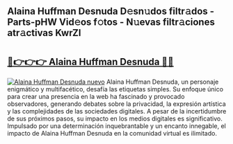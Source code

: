 ## Alaina Huffman Desnuda D𝚎sn𝚞dos filtr𝚊dos - Parts-pHW Vid𝚎os f𝚘tos - N𝚞evas filtr𝚊ciones atr𝚊ctivas KwrZl

# <h2><a href="http://mb4xfh.tromn.icu/?c=Alaina+Huffman+Desnuda">🔗👉👉👉 Alaina Huffman Desnuda 🔗🔗</a></h2>

[![Alaina Huffman Desnuda nuevo](https://i.imgur.com/pEAQMta.gif)](http://mb4xfh.tromn.icu/?c=Alaina+Huffman+Desnuda)
Alaina Huffman Desnuda, un personaje enigmático y multifacético, desafía las etiquetas simples. Su enfoque único para crear una presencia en la web ha fascinado y provocado observadores, generando debates sobre la privacidad, la expresión artística y las complejidades de las sociedades digitales. A pesar de la incertidumbre de sus próximos pasos, su impacto en los medios digitales es significativo. Impulsado por una determinación inquebrantable y un encanto innegable, el impacto de Alaina Huffman Desnuda en la comunidad virtual es ilimitado.
